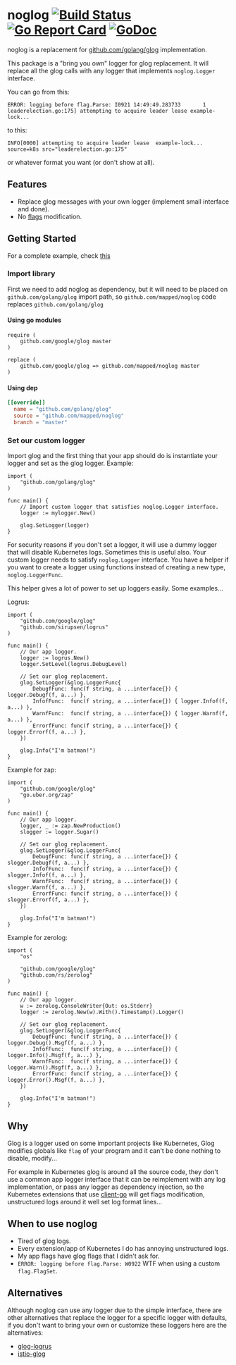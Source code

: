 # noglog [![Build Status][travis-image]][travis-url] [![Go Report Card][goreport-image]][goreport-url] [![GoDoc][godoc-image]][godoc-url]

noglog is a replacement for [github.com/golang/glog][glog] implementation.

This package is a "bring you own" logger for glog replacement. It will replace all the glog calls with any logger that implements `noglog.Logger` interface.

You can go from this:

```text
ERROR: logging before flag.Parse: I0921 14:49:49.283733       1 leaderelection.go:175] attempting to acquire leader lease example-lock...
```

to this:

```text
INFO[0000] attempting to acquire leader lease  example-lock...  source=k8s src="leaderelection.go:175"
```

or whatever format you want (or don't show at all).

## Features

- Replace glog messages with your own logger (implement small interface and done).
- No [flags] modification.

## Getting Started

For a complete example, check [this][example]

### Import library

First we need to add noglog as dependency, but it will need to be placed on `github.com/golang/glog` import path, so `github.com/mapped/noglog` code replaces `github.com/golang/glog`

#### Using go modules

```text
require (
    github.com/google/glog master
)

replace (
    github.com/google/glog => github.com/mapped/noglog master
)
```

#### Using dep

```toml
[[override]]
  name = "github.com/golang/glog"
  source = "github.com/mapped/noglog"
  branch = "master"
```

### Set our custom logger

Import glog and the first thing that your app should do is instantiate your logger and set as the glog logger. Example:

```golang
import (
    "github.com/golang/glog"
)

func main() {
    // Import custom logger that satisfies noglog.Logger interface.
    logger := mylogger.New()

    glog.SetLogger(logger)
}
```

For security reasons if you don't set a logger, it will use a dummy logger that will disable Kubernetes logs. Sometimes this is useful also.
Your custom logger needs to satisfy `noglog.Logger` interface.
You have a helper if you want to create a logger using functions instead of creating a new type, `noglog.LoggerFunc`.

This helper gives a lot of power to set up loggers easily. Some examples...

Logrus:

```golang
import (
    "github.com/google/glog"
    "github.com/sirupsen/logrus"
)

func main() {
    // Our app logger.
    logger := logrus.New()
    logger.SetLevel(logrus.DebugLevel)

    // Set our glog replacement.
    glog.SetLogger(&glog.LoggerFunc{
        DebugfFunc: func(f string, a ...interface{}) { logger.Debugf(f, a...) },
        InfofFunc:  func(f string, a ...interface{}) { logger.Infof(f, a...) },
        WarnfFunc:  func(f string, a ...interface{}) { logger.Warnf(f, a...) },
        ErrorfFunc: func(f string, a ...interface{}) { logger.Errorf(f, a...) },
    })

    glog.Info("I'm batman!")
}
```

Example for zap:

```golang
import (
    "github.com/google/glog"
    "go.uber.org/zap"
)

func main() {
    // Our app logger.
    logger, _ := zap.NewProduction()
    slogger := logger.Sugar()

    // Set our glog replacement.
    glog.SetLogger(&glog.LoggerFunc{
        DebugfFunc: func(f string, a ...interface{}) { slogger.Debugf(f, a...) },
        InfofFunc:  func(f string, a ...interface{}) { slogger.Infof(f, a...) },
        WarnfFunc:  func(f string, a ...interface{}) { slogger.Warnf(f, a...) },
        ErrorfFunc: func(f string, a ...interface{}) { slogger.Errorf(f, a...) },
    })

    glog.Info("I'm batman!")
}
```

Example for zerolog:

```golang
import (
    "os"

    "github.com/google/glog"
    "github.com/rs/zerolog"
)

func main() {
    // Our app logger.
    w := zerolog.ConsoleWriter{Out: os.Stderr}
    logger := zerolog.New(w).With().Timestamp().Logger()

    // Set our glog replacement.
    glog.SetLogger(&glog.LoggerFunc{
        DebugfFunc: func(f string, a ...interface{}) { logger.Debug().Msgf(f, a...) },
        InfofFunc:  func(f string, a ...interface{}) { logger.Info().Msgf(f, a...) },
        WarnfFunc:  func(f string, a ...interface{}) { logger.Warn().Msgf(f, a...) },
        ErrorfFunc: func(f string, a ...interface{}) { logger.Error().Msgf(f, a...) },
    })

    glog.Info("I'm batman!")
}
```

## Why

Glog is a logger used on some important projects like Kubernetes, Glog modifies globals like `flag` of your program and it can't be done nothing to disable, modify...

For example in Kubernetes glog is around all the source code, they don't use a common app logger interface that it can be reimplement with any log implementation, or pass any logger as dependency injection, so the Kubernetes extensions that use [client-go] will get flags modification, unstructured logs around it well set log format lines...

## When to use noglog

- Tired of glog logs.
- Every extension/app of Kubernetes I do has annoying unstructured logs.
- My app flags have glog flags that I didn't ask for.
- `ERROR: logging before flag.Parse: W0922` WTF when using a custom `flag.FlagSet`.

## Alternatives

Although noglog can use any logger due to the simple interface, there are other alternatives that replace the logger for a specific logger with defaults, if you don't want to bring your own or customize these loggers here are the alternatives:

- [glog-logrus]
- [istio-glog](zap)

[travis-image]: https://travis-ci.org/slok/noglog.svg?branch=master
[travis-url]: https://travis-ci.org/slok/noglog
[goreport-image]: https://goreportcard.com/badge/github.com/slok/noglog
[goreport-url]: https://goreportcard.com/report/github.com/slok/noglog
[godoc-image]: https://godoc.org/github.com/slok/noglog?status.svg
[godoc-url]: https://godoc.org/github.com/slok/noglog
[glog]: https://github.com/golang/glog
[client-go]: https://github.com/kubernetes/client-go
[flags]: https://golang.org/pkg/flag
[glog-logrus]: https://github.com/kubermatic/glog-logrus
[istio-glog]: https://github.com/istio/glog
[example]: /example
